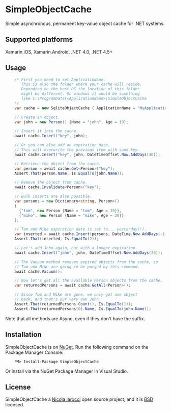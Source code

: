 # SimpleObjectCache
Simple asynchronous, permanent key-value object cache for .NET systems.

## Supported platforms
Xamarin.iOS, Xamarin.Android, .NET 4.0, .NET 4.5+


## Usage
```C#
    /* First you need to set ApplicatioName.
       This is also the folder where your cache will reside.
       Depending on the host OS the location of this folder
       might be different. On windows it would be something
       like C:\ProgramData\<ApplicationName>\SimpleObjectCache
    */ 
    var cache = new SqliteObjectCache { ApplicationName = "MyApplication"};

    // Create an object.
    var john = new Person() {Name = "john", Age = 19};

    // Insert it into the cache.
    await cache.Insert("key", john);

    // Or you can also add an expiration date.
    // This will overwrite the previous item with same key.
    await cache.Insert("key", john, DateTimeOffset.Now.AddDays(30));

    // Retrieve the object from the cache.
    var person = await cache.Get<Person>("key");
    Assert.That(person.Name, Is.EqualTo(john.Name));

    // Remove the object from cache.
    await cache.Invalidate<Person>("key");

    // Bulk inserts are also possible.
    var persons = new Dictionary<string, Person>()
    {
	  {"tom", new Person {Name = "tom", Age = 19}},
	  {"mike", new Person {Name = "mike", Age = 30}},
    };

    // Tom and Mike expiration date is set to... yesterday(!).
    var inserted = await cache.Insert(persons, DateTime.Now.AddDays(-1));
    Assert.That(inserted, Is.EqualTo(2));

    // Let's add John again, but with a longer expiration.
    await cache.Insert("john", john, DateTimeOffset.Now.AddDays(30));

    // The Vacuum method removes expired objects from the cache, so
    // Tom and Mike are going to be purged by this command.
    await cache.Vacuum();

    // Now let's get all the available Person objects from the cache.
    var returnedPersons = await cache.GetAll<Person>();

    // Since Tom and Mike are gone, we only got one object
    // back, and that's our very own John.
    Assert.That(returnedPersons.Count(), Is.EqualTo(1));
    Assert.That(returnedPersons[0].Name, Is.EqualTo(john.Name));
```
Note that all methods are Async, even if they don't have the suffix.

## Installation
SimpleObjectCache is on [NuGet][nu]. Run the following command on the Package Manager Console:

```
    PM> Install-Package SimpleObjectCache
```

Or install via the NuGet Package Manager in Visual Studio.

## License
SimpleObjectCache a [Nicola Iarocci][ni] open source project, and it is [BSD][bsd] licensed.

[bsd]: http://github.com/nicolaiarocci/SimpleObjectCache/blob/master/LICENSE
[ni]: http://nicolaiarocci.com
[nu]: https://www.nuget.org/packages/SimpleObjectCache/